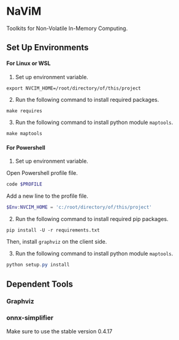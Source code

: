# NaViM

Toolkits for Non-Volatile In-Memory Computing.

## Set Up Environments

#### For Linux or WSL
1. Set up environment variable.

```shell
export NVCIM_HOME=/root/directory/of/this/project
```

2. Run the following command to install required packages.

```makefile
make requires
```

3. Run the following command to install python module `maptools`.

```makefile
make maptools
```

#### For Powershell

1. Set up environment variable.

Open Powershell profile file.

```powershell
code $PROFILE
```

Add a new line to the profile file.

```powershell
$Env:NVCIM_HOME = 'c:/root/directory/of/this/project'
```

2. Run the following command to install required pip packages.

```
pip install -U -r requirements.txt
```

Then, install `graphviz` on the client side.

3. Run the following command to install python module `maptools`.

```powershell
python setup.py install
```

## Dependent Tools

### Graphviz

### onnx-simplifier

Make sure to use the stable version 0.4.17

